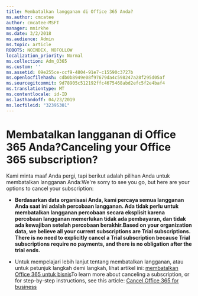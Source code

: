 ```yaml
---
title: Membatalkan langganan di Office 365 Anda?
ms.author: cmcatee
author: cmcatee-MSFT
manager: mnirkhe
ms.date: 3/2/2018
ms.audience: Admin
ms.topic: article
ROBOTS: NOINDEX, NOFOLLOW
localization_priority: Normal
ms.collection: Adm_O365
ms.custom: ''
ms.assetid: 09e255ce-ccf9-4804-91e7-c15590c3727b
ms.openlocfilehash: cdb0b8949e08f97679da4c598247a28f295d05af
ms.sourcegitcommit: 9d78905c512192ffc4675468abd2efc5f2e4baf4
ms.translationtype: MT
ms.contentlocale: id-ID
ms.lasthandoff: 04/23/2019
ms.locfileid: "32395301"
---
```

# <a name="canceling-your-office-365-subscription"></a><span data-ttu-id="496b5-102">Membatalkan langganan di Office 365 Anda?</span><span class="sxs-lookup"><span data-stu-id="496b5-102">Canceling your Office 365 subscription?</span></span>

<span data-ttu-id="496b5-103">Kami minta maaf Anda pergi, tapi berikut adalah pilihan Anda untuk membatalkan langganan Anda:</span><span class="sxs-lookup"><span data-stu-id="496b5-103">We're sorry to see you go, but here are your options to cancel your subscription:</span></span>
  
- <span data-ttu-id="496b5-104">**Berdasarkan data organisasi Anda, kami percaya semua langganan Anda saat ini adalah percobaan langganan. Ada tidak perlu untuk membatalkan langganan percobaan secara eksplisit karena percobaan langganan memerlukan tidak ada pembayaran, dan tidak ada kewajiban setelah percobaan berakhir.**</span><span class="sxs-lookup"><span data-stu-id="496b5-104">**Based on your organization data, we believe all your current subscriptions are Trial subscriptions. There is no need to explicitly cancel a Trial subscription because Trial subscriptions require no payments, and there is no obligation after the trial ends.**</span></span>
    
- <span data-ttu-id="496b5-105">Untuk mempelajari lebih lanjut tentang membatalkan langganan, atau untuk petunjuk langkah demi langkah, lihat artikel ini: [membatalkan Office 365 untuk bisnis](https://support.office.com/article/b1bc0bef-4608-4601-813a-cdd9f746709a)</span><span class="sxs-lookup"><span data-stu-id="496b5-105">To learn more about canceling a subscription, or for step-by-step instructions, see this article: [Cancel Office 365 for business](https://support.office.com/article/b1bc0bef-4608-4601-813a-cdd9f746709a)</span></span>
    

